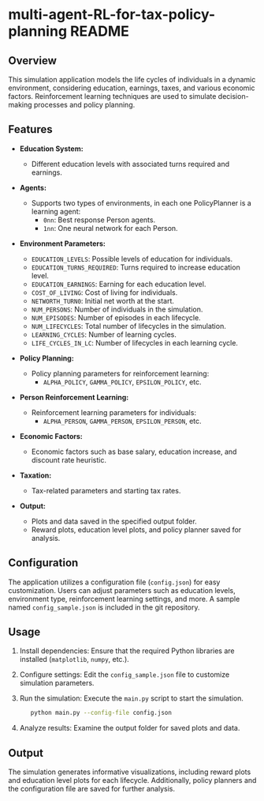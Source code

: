 # multi-agent-RL-for-tax-policy-planning README

## Overview

This simulation application models the life cycles of individuals in a dynamic
environment, considering education, earnings, taxes, and various economic factors.
Reinforcement learning techniques are used to simulate decision-making processes and
policy planning.

## Features

- **Education System:**
    - Different education levels with associated turns required and earnings.

- **Agents:**
    - Supports two types of environments, in each one PolicyPlanner is a learning agent:
        - `0nn`: Best response Person agents.
        - `1nn`: One neural network for each Person.


- **Environment Parameters:**
    - `EDUCATION_LEVELS`: Possible levels of education for individuals.
    - `EDUCATION_TURNS_REQUIRED`: Turns required to increase education level.
    - `EDUCATION_EARNINGS`: Earning for each education level.
    - `COST_OF_LIVING`: Cost of living for individuals.
    - `NETWORTH_TURN0`: Initial net worth at the start.
    - `NUM_PERSONS`: Number of individuals in the simulation.
    - `NUM_EPISODES`: Number of episodes in each lifecycle.
    - `NUM_LIFECYCLES`: Total number of lifecycles in the simulation.
    - `LEARNING_CYCLES`: Number of learning cycles.
    - `LIFE_CYCLES_IN_LC`: Number of lifecycles in each learning cycle.

- **Policy Planning:**
    - Policy planning parameters for reinforcement learning:
        - `ALPHA_POLICY`, `GAMMA_POLICY`, `EPSILON_POLICY`, etc.

- **Person Reinforcement Learning:**
    - Reinforcement learning parameters for individuals:
        - `ALPHA_PERSON`, `GAMMA_PERSON`, `EPSILON_PERSON`, etc.

- **Economic Factors:**
    - Economic factors such as base salary, education increase, and discount rate
      heuristic.

- **Taxation:**
    - Tax-related parameters and starting tax rates.

- **Output:**
    - Plots and data saved in the specified output folder.
    - Reward plots, education level plots, and policy planner saved for analysis.

## Configuration

The application utilizes a configuration file (`config.json`) for easy customization.
Users can adjust parameters such as education levels, environment type, reinforcement
learning settings, and more. A sample named `config_sample.json` is included in the git
repository.

## Usage

1. Install dependencies: Ensure that the required Python libraries are
   installed (`matplotlib`, `numpy`, etc.).

2. Configure settings: Edit the `config_sample.json` file to customize simulation
   parameters.

3. Run the simulation: Execute the `main.py` script to start the simulation.
    ```bash 
       python main.py --config-file config.json
4. Analyze results: Examine the output folder for saved plots and data.

## Output

The simulation generates informative visualizations, including reward plots and education
level plots for each lifecycle. Additionally, policy planners and the configuration file
are saved for further analysis.




